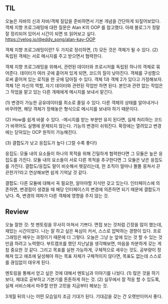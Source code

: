 ## TIL

오늘은 자바의 신과 자바/객체 질답을 준비하면서 기본 개념을 간단하게 되짚어보았다.
객체 지향 프로그래밍에 대한 질문은 Alan K의 OOP 를 참고했다.
아래 블로그가 정말 잘 정리되어 있어서 시간이 되면 또 읽어보고 싶다.
https://velog.io/@eddy_song/alan-kay-OOP

객체 지향 프로그래밍이란?
두 가지로 정리하면,
(1) 모든 것은 객체가 될 수 있다. (2) 독립된 객체는 서로 메시지를 주고 받으면서 협력한다.

객체 지향 프로그래밍을 위해서, 관련된 데이터와 프로시저를 독립된 하나의 객체로 묶어준다.
데이터가 여러 곳에 흩어져 있게 되면, 코드의 질이 낮아진다. 객체를 구성함으로써 흩어져 있는 로직을 한 곳에 담아질 수 있다.
객체 1과 객체 2가 있다고 가정해보자. 객체 1은 자신의 역할, 자기 데이터와 관련된 작업만 하면 된다. 본인과 관련 없는 작업은
그 작업을 맡고 있는 다른 개체에게 메시지를 보내서 맡긴다.

(1) 변경이 가능한 공유데이터를 최소로 줄일 수 있다. 다른 객체의 상태를 알아내거나 바꾸려면, 해당 객체가 정해놓은 형식으로
메시지를 보내야 하기 때문이다.

(2) How를 쉽게 바꿀 수 있다.
-메시지를 받는 부분만 유지 된다면, 실제 처리하는 코드가 바뀌어도 실행에 문제되지 않는다. 기능의 변경이 쉬워진다.
확장에는 열려있고 변경에는 닫혀있는 OCP 원칙이 가능해진다.

(3) 결합도가 낮고 응집도가 높다 (그럴 수록 좋다!)

응집도: 모듈 내의 요소들이 하나의 목적을 위해 긴밀하게 협력한다면 그 모듈은 높은 응집도를 가진다.
모듈 내의 요소들이 서로 다른 목적을 추구한다면 그 모듈은 낮은 응집도를 가진다.
결합도/응집도 말이 비슷해서 헷갈리는데, 한 조직이 얼마나 똘똘 뭉쳐서 끈끈한가?라고 연상해보면 쉽게 기억날 것 같다.

결합도:  다른 모듈에 대해서 꼭 필요한, 알아야할 지식만 갖고 있는다. 인터페이스에 의존하면, 변경점이 생겼을 때
해당 인터페이스의 변경에 의존하면 되기 때문에 결합도가 낮다. 즉, 변경의 여파가 다른 객체에 영향을 주지 않는 것.


## Review

오늘 잘한 것:
첫 멘토링을 무사히 마쳐서 기쁘다. 면접 보는 것처럼 긴장을 많이 했는데, 재밌는 시간이었다.
나는 잘 하고 싶은 욕심이 커서, 스스로 압박하는 경향이 있다. 프로그래밍은 배우는 과정이기 때문에 더 그렇다.
오늘은 그냥 눈 앞에 있는 것 할 수 있는 것만큼 하려고 노력했다.
부트캠프를 했던 지난날을 생각해보면, 마음을 차분하게 갖는 게 참 중요한 것 같다.
그리고 목표를 실현 가능하게, 구체적으로 세우는 것도.
공부량이 정해져 있고 애초에 달성해야 하는 목표 자체가 구체적이지 않다면, 목표도 없는데 스스로를 끊임없이 태우게 된다.

멘토링을 통해서 얻고 싶은 것에 대해서 멘토님과 이야기를 나눴다.
(1) 많은 것을 하기 보다, 제대로 공부하고 기본기를 튼튼하게 하는 것.
(2) 실무에서 잘 적응 할 수 있도록, 실제 서비스에서 마주할 만한 고민을 지금부터 해보는 것.

3개월 뒤의 나는 어떤 모습일지 조금 기대가 된다. 기대감을 갖는 건 오랫만이어서 좋다.



